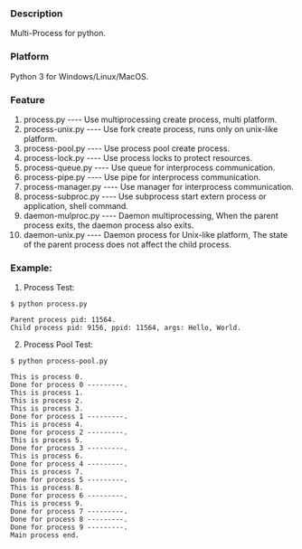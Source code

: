 ### Description

Multi-Process for python.

### Platform

Python 3 for Windows/Linux/MacOS.

### Feature

1. process.py           ---- Use multiprocessing create process, multi platform.
2. process-unix.py      ---- Use fork create process, runs only on unix-like platform.
3. process-pool.py      ---- Use process pool create process.
4. process-lock.py      ---- Use process locks to protect resources.
5. process-queue.py     ---- Use queue for interprocess communication.
6. process-pipe.py      ---- Use pipe for interprocess communication.
7. process-manager.py   ---- Use manager for interprocess communication.
8. process-subproc.py   ---- Use subprocess start extern process or application, shell command.
9. daemon-mulproc.py    ---- Daemon multiprocessing, When the parent process exits, the daemon process also exits.
10. daemon-unix.py      ---- Daemon process for Unix-like platform, The state of the parent process does not affect the child process.

### Example:

1. Process Test:
```console
$ python process.py

Parent process pid: 11564.
Child process pid: 9156, ppid: 11564, args: Hello, World.
```

2. Process Pool Test:
```console
$ python process-pool.py

This is process 0.
Done for process 0 ---------.
This is process 1.
This is process 2.
This is process 3.
Done for process 1 ---------.
This is process 4.
Done for process 2 ---------.
This is process 5.
Done for process 3 ---------.
This is process 6.
Done for process 4 ---------.
This is process 7.
Done for process 5 ---------.
This is process 8.
Done for process 6 ---------.
This is process 9.
Done for process 7 ---------.
Done for process 8 ---------.
Done for process 9 ---------.
Main process end.
```
